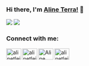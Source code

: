 ### Hi there, I'm [Aline Terra!](https://github.com/alinetleitao) 👋

<!--
**Languages and Tools:**  

<code><img height="23" src="https://raw.githubusercontent.com/github/explore/80688e429a7d4ef2fca1e82350fe8e3517d3494d/topics/python/python.png"></code>
<code><img height="20" src="https://raw.githubusercontent.com/github/explore/80688e429a7d4ef2fca1e82350fe8e3517d3494d/topics/r/r.png"></code>
<code><img height="20" src="https://raw.githubusercontent.com/github/explore/80688e429a7d4ef2fca1e82350fe8e3517d3494d/topics/scala/scala.png"></code>
<code><img height="20" src="https://raw.githubusercontent.com/github/explore/5c058a388828bb5fde0bcafd4bc867b5bb3f26f3/topics/linux/linux.png"></code>
<code><img height="20" src="https://raw.githubusercontent.com/github/explore/5c058a388828bb5fde0bcafd4bc867b5bb3f26f3/topics/nodejs/nodejs.png"></code>

<p href="https://github-readme-stats.vercel.app/api?username=alinetleitao&show_icons=true&theme=synthwave&hide_title=true">
  <img align="center" src="https://github-readme-stats.vercel.app/api?username=alinetleitao&show_icons=true&theme=synthwave&hide_title=true" />
</p>

<p href="https://github.com/anuraghazra/github-readme-stats">
  <img align="center" src="https://github-readme-stats.anuraghazra1.vercel.app/api/top-langs/?username=alinetleitao&layout=compact&theme=material-palenight" />
</p>

<img align="left" alt="Aline Terra | CodeSandbox" width="600px" src="https://raw.githubusercontent.com/Platane/snk/output/github-contribution-grid-snake.svg"/>

-->

<p align="left">
  <img src ="https://github-readme-stats.vercel.app/api?username=alinetleitao&count_private=true&show_icons=true&theme=darcula&include_all_commits=true&bg_color=00000000&hide_border=true">

  <img src ="https://github-readme-stats.vercel.app/api/top-langs/?username=alinetleitao&layout=compact&hide_border=true&theme=darcula&bg_color=00000000&langs_count=10&hide=jupyter%20notebook,tex,css,php,html">
</p>


<h3 align="left">Connect with me:</h3>
<p align="left">
<a href="https://linkedin.com/in/alinetleitao" target="blank"><img align="left" src="https://cdn.jsdelivr.net/npm/simple-icons@3.0.1/icons/linkedin.svg" alt="alinetleitao" height="30" width="40" /></a>
  
<a href="https://www.alineterra.com" target="blank"><img align="left" src="https://github.com/alinetleitao/GitAline/blob/main/assets/site.png" alt="alinetleitao" height="30" width="40" /> </a>
  
<a href="mailto:contato@alineterra.com" target="blank"><img align="left" src="https://github.com/alinetleitao/GitAline/blob/main/assets/email.png" alt="Aline Terra Leitão" height="30" width="40" /> </a>

<a href="https://instagram.com/alinetleitao" target="blank"><img align="center" src="https://cdn.jsdelivr.net/npm/simple-icons@3.0.1/icons/instagram.svg" alt="alinetleitao" height="30" width="40" /></a>

</p>
